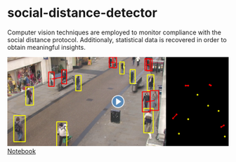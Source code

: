 # social-distance-detector
Computer vision techniques are employed to monitor compliance with the social distance protocol. Additionaly, statistical data is recovered in order to obtain meaningful insights.

[![Demonstration](/media/video.png)](https://www.youtube.com/watch?v=pm3YnYfA7as)
[Notebook](https://github.com/jncnza/social-distance-detector/blob/master/notebook/social_distance_detector.ipynb)
